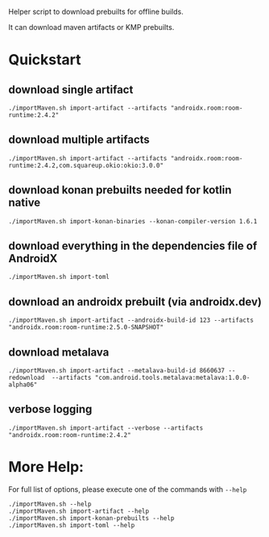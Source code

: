 Helper script to download prebuilts for offline builds.

It can download maven artifacts or KMP prebuilts.

# Quickstart

## download single artifact
`./importMaven.sh import-artifact --artifacts "androidx.room:room-runtime:2.4.2"`

## download multiple artifacts
`./importMaven.sh import-artifact --artifacts "androidx.room:room-runtime:2.4.2,com.squareup.okio:okio:3.0.0"`

## download konan prebuilts needed for kotlin native
`./importMaven.sh import-konan-binaries --konan-compiler-version 1.6.1`

## download everything in the dependencies file of AndroidX
`./importMaven.sh import-toml`

## download an androidx prebuilt (via androidx.dev)
`./importMaven.sh import-artifact --androidx-build-id 123 --artifacts "androidx.room:room-runtime:2.5.0-SNAPSHOT"`

## download metalava
`./importMaven.sh import-artifact --metalava-build-id 8660637 --redownload  --artifacts "com.android.tools.metalava:metalava:1.0.0-alpha06"`

## verbose logging
`./importMaven.sh import-artifact --verbose --artifacts "androidx.room:room-runtime:2.4.2"`

# More Help:

For full list of options, please execute one of the commands with `--help`
```
./importMaven.sh --help
./importMaven.sh import-artifact --help
./importMaven.sh import-konan-prebuilts --help
./importMaven.sh import-toml --help
```